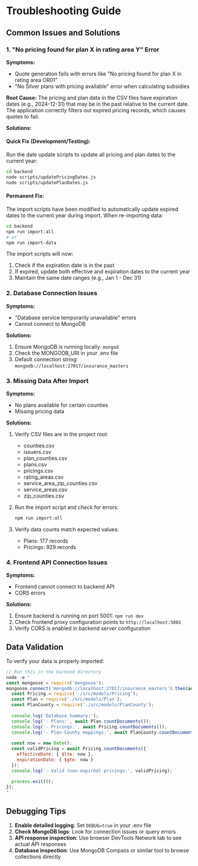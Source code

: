 # Troubleshooting Guide

## Common Issues and Solutions

### 1. "No pricing found for plan X in rating area Y" Error

**Symptoms:**
- Quote generation fails with errors like "No pricing found for plan X in rating area OR01"
- "No Silver plans with pricing available" error when calculating subsidies

**Root Cause:**
The pricing and plan data in the CSV files have expiration dates (e.g., 2024-12-31) that may be in the past relative to the current date. The application correctly filters out expired pricing records, which causes quotes to fail.

**Solutions:**

#### Quick Fix (Development/Testing):
Run the date update scripts to update all pricing and plan dates to the current year:

```bash
cd backend
node scripts/updatePricingDates.js
node scripts/updatePlanDates.js
```

#### Permanent Fix:
The import scripts have been modified to automatically update expired dates to the current year during import. When re-importing data:

```bash
cd backend
npm run import:all
# or
npm run import-data
```

The import scripts will now:
1. Check if the expiration date is in the past
2. If expired, update both effective and expiration dates to the current year
3. Maintain the same date ranges (e.g., Jan 1 - Dec 31)

### 2. Database Connection Issues

**Symptoms:**
- "Database service temporarily unavailable" errors
- Cannot connect to MongoDB

**Solutions:**
1. Ensure MongoDB is running locally: `mongod`
2. Check the MONGODB_URI in your .env file
3. Default connection string: `mongodb://localhost:27017/insurance_masters`

### 3. Missing Data After Import

**Symptoms:**
- No plans available for certain counties
- Missing pricing data

**Solutions:**
1. Verify CSV files are in the project root:
   - counties.csv
   - issuers.csv
   - plan_counties.csv
   - plans.csv
   - pricings.csv
   - rating_areas.csv
   - service_area_zip_counties.csv
   - service_areas.csv
   - zip_counties.csv

2. Run the import script and check for errors:
   ```bash
   npm run import:all
   ```

3. Verify data counts match expected values:
   - Plans: 177 records
   - Pricings: 929 records

### 4. Frontend API Connection Issues

**Symptoms:**
- Frontend cannot connect to backend API
- CORS errors

**Solutions:**
1. Ensure backend is running on port 5001: `npm run dev`
2. Check frontend proxy configuration points to `http://localhost:5001`
3. Verify CORS is enabled in backend server configuration

## Data Validation

To verify your data is properly imported:

```javascript
// Run this in the backend directory
node -e "
const mongoose = require('mongoose');
mongoose.connect('mongodb://localhost:27017/insurance_masters').then(async () => {
  const Pricing = require('./src/models/Pricing');
  const Plan = require('./src/models/Plan');
  const PlanCounty = require('./src/models/PlanCounty');
  
  console.log('Database Summary:');
  console.log('- Plans:', await Plan.countDocuments());
  console.log('- Pricings:', await Pricing.countDocuments());
  console.log('- Plan-County mappings:', await PlanCounty.countDocuments());
  
  const now = new Date();
  const validPricing = await Pricing.countDocuments({
    effectiveDate: { $lte: now },
    expirationDate: { $gte: now }
  });
  console.log('- Valid (non-expired) pricings:', validPricing);
  
  process.exit(0);
});
"
```

## Debugging Tips

1. **Enable detailed logging**: Set `DEBUG=true` in your .env file
2. **Check MongoDB logs**: Look for connection issues or query errors
3. **API response inspection**: Use browser DevTools Network tab to see actual API responses
4. **Database inspection**: Use MongoDB Compass or similar tool to browse collections directly